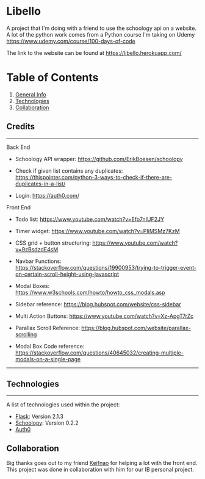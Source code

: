 

# Libello
A project that I'm doing with a friend to use the schoology api on a website. A lot of the python work comes from a Python course I'm taking on Udemy  https://www.udemy.com/course/100-days-of-code

The link to the website can be found at https://libello.herokuapp.com/


# Table of Contents
1. [General Info](#libello)
2. [Technologies](#technologies)
4. [Collaboration](#collaboration)



## Credits 
***

Back End

* Schoology API wrapper: https://github.com/ErikBoesen/schoolopy

* Check if given list contains any duplicates: https://thispointer.com/python-3-ways-to-check-if-there-are-duplicates-in-a-list/

* Login: https://auth0.com/

Front End

* Todo list: https://www.youtube.com/watch?v=Efo7nIUF2JY

* Timer widget: https://www.youtube.com/watch?v=PIiMSMz7KzM 

* CSS grid + button structuring: https://www.youtube.com/watch?v=9zBsdzdE4sM 

* Navbar Functions: https://stackoverflow.com/questions/19900953/trying-to-trigger-event-on-certain-scroll-height-using-javascript

* Modal Boxes: https://www.w3schools.com/howto/howto_css_modals.asp

* Sidebar reference: https://blog.hubspot.com/website/css-sidebar

* Multi Action Buttons: https://www.youtube.com/watch?v=Xz-ApgT7rZc

* Parallax Scroll Reference: https://blog.hubspot.com/website/parallax-scrolling

* Modal Box Code reference: https://stackoverflow.com/questions/40645032/creating-multiple-modals-on-a-single-page

***




## Technologies
***
A list of technologies used within the project:
* [Flask](https://flask.palletsprojects.com/en/2.2.x/): Version 2.1.3
* [Schoolopy](https://github.com/ErikBoesen/schoolopy): Version 0.2.2
* [Auth0](https://auth0.com/)

## Collaboration

Big thanks goes out to my friend [Keifnao](https://github.com/keifnao) for helping a lot with the front end. This project was done in collaboration with him for our IB personal project.
